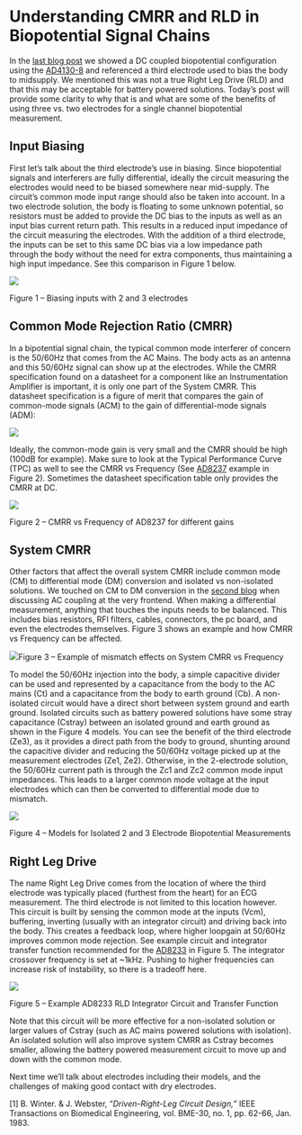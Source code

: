 # Understanding CMRR and RLD in Biopotential Signal Chains

In the [last blog post](https://ez.analog.com/ez-blogs/b/engineerzone-spotlight/posts/precision-low-power-introducing-an-ultra-low-power-dc-coupled-input-signal-chain) we showed a DC coupled biopotential configuration using the [AD4130-8](https://www.analog.com/en/products/ad4130-8.html) and referenced a third electrode used to bias the body to midsupply.  We mentioned this was not a true Right Leg Drive (RLD) and that this may be acceptable for battery powered solutions. Today’s post will provide some clarity to why that is and what are some of the benefits of using  three vs. two electrodes for a single channel biopotential measurement.

## Input Biasing

First let’s talk about the third electrode’s use in biasing. Since  biopotential signals and interferers are fully differential, ideally the circuit measuring the electrodes would need to be biased somewhere near mid-supply. The circuit’s common mode input range should also be taken into account. In a two electrode solution, the body is floating to  some unknown potential, so resistors must be added to provide the DC  bias to the inputs as well as an input bias current return path. This  results in a reduced input impedance of the circuit measuring the  electrodes. With the addition of a third electrode, the inputs can be  set to this same DC bias via a low impedance path through the body  without the need for extra components, thus maintaining a high input  impedance. See this comparison in Figure 1 below.

![ ](https://ez.analog.com/resized-image/__size/968x354/__key/communityserver-blogs-components-weblogfiles/00-00-00-03-16/pastedimage1657656782932v1.png)

Figure 1 – Biasing inputs with 2 and 3 electrodes

## Common Mode Rejection Ratio (CMRR)

In a bipotential signal chain, the typical common mode interferer of  concern is the 50/60Hz that comes from the AC Mains. The body acts as  an antenna and this 50/60Hz signal can show up at the electrodes.   While the CMRR specification found on a datasheet for a component like  an Instrumentation Amplifier is important, it is only one part of the  System CMRR. This datasheet specification is a figure of merit that  compares the gain of common-mode signals (ACM) to the gain of differential-mode signals (ADM):

![ ](https://ez.analog.com/resized-image/__size/390x104/__key/communityserver-blogs-components-weblogfiles/00-00-00-03-16/pastedimage1657657058598v2.png)

Ideally, the common-mode gain is very small and the CMRR should be  high (100dB for example). Make sure to look at the Typical Performance  Curve (TPC) as well to see the CMRR vs Frequency (See [AD8237](https://www.analog.com/en/products/ad8237.html) example in Figure 2). Sometimes the datasheet specification table only provides the CMRR at DC.

![ ](https://ez.analog.com/resized-image/__size/640x480/__key/communityserver-blogs-components-weblogfiles/00-00-00-03-16/pastedimage1657657118180v3.png)

Figure 2 – CMRR vs Frequency of AD8237 for different gains

## System CMRR

Other factors that affect the overall system CMRR include common mode (CM) to differential mode (DM) conversion and isolated vs non-isolated  solutions.  We touched on CM to DM conversion in the [second blog](https://ez.analog.com/ez-blogs/b/engineerzone-spotlight/posts/precision-low-power-signal-chains-to-ac-or-not-to-ac-couple-that-is-the-question) when discussing AC coupling at the very frontend. When making a  differential measurement, anything that touches the inputs needs to be  balanced. This includes bias resistors, RFI filters, cables,  connectors, the pc board, and even the electrodes themselves. Figure 3  shows an example and how CMRR vs Frequency can be affected. 

![ ](https://ez.analog.com/resized-image/__size/1092x540/__key/communityserver-blogs-components-weblogfiles/00-00-00-03-16/pastedimage1657657439211v4.png)Figure 3 – Example of mismatch effects on System CMRR vs Frequency

To model the 50/60Hz injection into the body, a simple capacitive  divider can be used and represented by a capacitance from the body to  the AC mains (Ct) and a capacitance from the body to earth ground (Cb).  A non-isolated circuit would have a direct short between system ground  and earth ground. Isolated circuits such as battery powered solutions  have some stray capacitance (Cstray) between an isolated ground and  earth ground as shown in the Figure 4 models. You can see the benefit  of the third electrode (Ze3), as it provides a direct path from the body to ground, shunting around the capacitive divider and reducing the  50/60Hz voltage picked up at the measurement electrodes (Ze1, Ze2).  Otherwise, in the 2-electrode solution, the 50/60Hz current path is  through the Zc1 and Zc2 common mode input impedances. This leads to a  larger common mode voltage at the input electrodes which can then be  converted to differential mode due to mismatch.

![ ](https://ez.analog.com/resized-image/__size/1058x466/__key/communityserver-blogs-components-weblogfiles/00-00-00-03-16/pastedimage1657657793370v5.png)

Figure 4 – Models for Isolated 2 and 3 Electrode Biopotential Measurements

## Right Leg Drive

The name Right Leg Drive comes from the location of where the third  electrode was typically placed (furthest from the heart) for an ECG  measurement. The third electrode is not limited to this location  however. This circuit is built by sensing the common mode at the inputs (Vcm), buffering, inverting (usually with an integrator circuit) and  driving back into the body.  This creates a feedback loop, where higher loopgain at 50/60Hz improves common mode rejection. See example  circuit and integrator transfer function recommended for the [AD8233](https://www.analog.com/en/products/ad8233.html) in Figure 5. The integrator crossover frequency is set at ~1kHz.  Pushing to higher frequencies can increase risk of instability, so there is a tradeoff here.

![ ](https://ez.analog.com/resized-image/__size/1124x428/__key/communityserver-blogs-components-weblogfiles/00-00-00-03-16/pastedimage1657757327060v1.png)

Figure 5 – Example AD8233 RLD Integrator Circuit and Transfer Function

Note that this circuit will be more effective for a non-isolated  solution or larger values of Cstray (such as AC mains powered solutions  with isolation). An isolated solution will also improve system CMRR as  Cstray becomes smaller, allowing the battery powered measurement circuit to move up and down with the common mode.

Next time we’ll talk about electrodes including their models, and the challenges of making good contact with dry electrodes. 



[1] B. Winter. & J. Webster, “*Driven-Right-Leg Circuit Design,”* IEEE Transactions on Biomedical Engineering, vol. BME-30, no. 1, pp. 62-66, Jan. 1983.